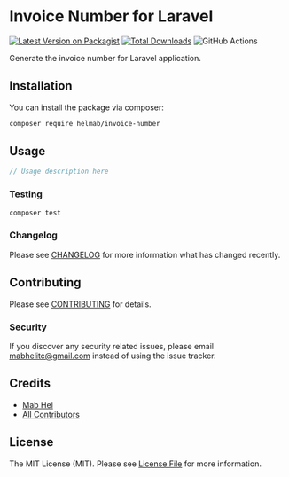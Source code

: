 # Invoice Number for Laravel

[![Latest Version on Packagist](https://img.shields.io/packagist/v/helmab/invoice-number.svg?style=flat-square)](https://packagist.org/packages/helmab/invoice-number)
[![Total Downloads](https://img.shields.io/packagist/dt/helmab/invoice-number.svg?style=flat-square)](https://packagist.org/packages/helmab/invoice-number)
![GitHub Actions](https://github.com/helmab/invoice-number/actions/workflows/main.yml/badge.svg)

Generate the invoice number for Laravel application.

## Installation

You can install the package via composer:

```bash
composer require helmab/invoice-number
```

## Usage

```php
// Usage description here
```

### Testing

```bash
composer test
```

### Changelog

Please see [CHANGELOG](CHANGELOG.md) for more information what has changed recently.

## Contributing

Please see [CONTRIBUTING](CONTRIBUTING.md) for details.

### Security

If you discover any security related issues, please email mabhelitc@gmail.com instead of using the issue tracker.

## Credits

-   [Mab Hel](https://github.com/helmab)
-   [All Contributors](../../contributors)

## License

The MIT License (MIT). Please see [License File](LICENSE.md) for more information.
